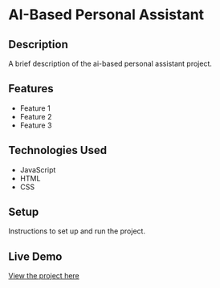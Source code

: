# AI-Based Personal Assistant

## Description

A brief description of the ai-based personal assistant project.

## Features

- Feature 1
- Feature 2
- Feature 3

## Technologies Used

- JavaScript
- HTML
- CSS

## Setup

Instructions to set up and run the project.

## Live Demo

[View the project here](https://deepakkumar55.github.io/200-JAVASCRIPT-PROJECT/141-141-ai_based_personal_assistant/)
